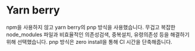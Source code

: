 # Yarn berry

npm을 사용하지 않고 yarn berry의 pnp 방식을 사용했습니다.
무겁고 복잡한 node_modules 파일과 비효율적인 의존성검색, 중복설치, 유령의존성 등을
해결하기 위해 선택했습니다.
pnp 방식은 zero install을 통해 CI 시간을 단축해줍니다.
